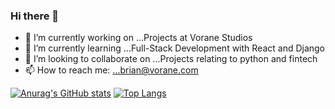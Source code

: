 ### Hi there 👋

- 🔭 I’m currently working on ...Projects at Vorane Studios
- 🌱 I’m currently learning ...Full-Stack Development with React and Django
- 👯 I’m looking to collaborate on ...Projects relating to python and fintech
- 📫 How to reach me: ...brian@vorane.com
<!--
**Brian-Kariu/Brian-Kariu** is a ✨ _special_ ✨ repository because its `README.md` (this file) appears on your GitHub profile.

Here are some ideas to get you started:

- 🔭 I’m currently working on ...Projects at Vorane Studios
- 🌱 I’m currently learning ...Full-Stack Development with React and Django
- 👯 I’m looking to collaborate on ...Projects relating to python and fintech
- 🤔 I’m looking for help with ...
- 💬 Ask me about ...
- 📫 How to reach me: ...brian@vorane.com
- 😄 Pronouns: ...
- ⚡ Fun fact: ...
-->
[![Anurag's GitHub stats](https://github-readme-stats.vercel.app/api?username=Brian-Kariu&count_private=true&show_icons=true&theme=tokyonight)](https://github.com/anuraghazra/github-readme-stats)
[![Top Langs](https://github-readme-stats.vercel.app/api/top-langs/?username=Brian-Kariu&layout=compact&theme=tokyonight)](https://github.com/anuraghazra/github-readme-stats)
